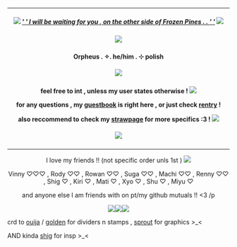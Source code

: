 ***
<h5 align="center">
  
<img src="https://goldenkamuy.crd.co/assets/images/gallery25/4f5edec0.gif?v=53e72adc"/> [' ' I will be waiting for you , on the other side of Frozen Pines . . ' '](https://open.spotify.com/track/6UFivO2zqqPFPoQYsEMuCc?si=e0ef57f06c85468e) <img src="https://goldenkamuy.crd.co/assets/images/gallery25/4f5edec0.gif?v=53e72adc"/>
<h5 align="center">
<img src="https://goldenkamuy.crd.co/assets/images/gallery03/4c142cf3.png?v=53e72adc"/>
</h5>  

<h4 align="center">
Orpheus . ✧. he/him . ⊹ polish
</h4> 
<h5 align="center">
<img src="https://media.discordapp.net/attachments/1010223180603994204/1214250537952743426/tumblr_2477159694d3bffb6a422a6938283192_f32d3434_1280_1.png?ex=65f86def&is=65e5f8ef&hm=7fdb8566c46ab2cfd1287ba388f7d2e6cb89fcc5969eb49aa3fd62c5177ff76c&=&format=webp&quality=lossless"/>
</h5>  
<h4 align="center">

feel free to int , unless my user states otherwise ! <img src="https://goldenkamuy.crd.co/assets/images/gallery26/4307b50e.gif?v=53e72adc"/>

for any questions , my [guestbook](https://ovrpheus.123guestbook.com/) is right here , or just check [rentry](https://rentry.co/biilian) !

also reccommend to check my [strawpage](https://wipyay.straw.page/) for more specifics :3 ! <img src="https://goldenkamuy.crd.co/assets/images/gallery25/c7b5add9.png?v=53e72adc"/>
</h4> 

<h5 align="center">
<img src="https://goldenkamuy.crd.co/assets/images/gallery03/4c142cf3.png?v=53e72adc"/>
</h5>  

***
<p align = "center">
I love my friends !! (not specific order unls 1st ) <img src="https://goldenkamuy.crd.co/assets/images/gallery25/bb497642.png?v=53e72adc"/>
<p>
<p align = "center">
Vinny ♡♡♡ , Rody ♡♡ , Rowan ♡♡ , Suga ♡♡ , Machi ♡♡ , Renny ♡♡ , Shig ♡ , Kiri ♡ , Mati ♡ , Xyo ♡ , Shu ♡ , Miyu ♡ 
<p>
<p align = "center">
and anyone else I am friends with on pt/my github mutuals !! <3 /p
<p>
<p align ="center">
<img src="https://goldenkamuy.crd.co/assets/images/gallery53/37c339c8.png?v=53e72adc"/><img src="https://goldenkamuy.crd.co/assets/images/gallery46/42989d1f.png?v=53e72adc"/><img src="https://goldenkamuy.crd.co/assets/images/gallery53/37c339c8.png?v=53e72adc"/>
</h5>  
</p>

crd to [ouija](https://ouija.crd.co/#) / [golden](https://goldenkamuy.crd.co/#small) for dividers n stamps , [sprout](https://www.tumblr.com/sproutsrebirth) for graphics >_<

AND kinda [shig](https://github.com/neuvilIette) for insp >_<
